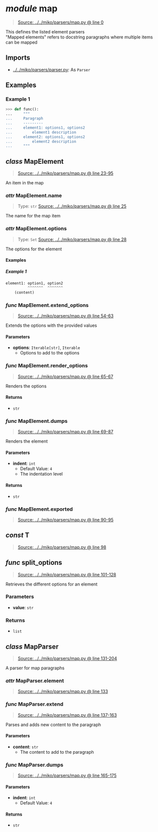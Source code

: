 # *module* **map**

> [Source: ../../miko/parsers/map.py @ line 0](../../miko/parsers/map.py#L0)

This defines the listed element parsers  
"Mapped elements" refers to docstring paragraphs where multiple items can be mapped

## Imports

- [../../miko/parsers/parser.py](../../miko/parsers/parser.py): As `Parser`

## Examples

### Example 1

```python
>>> def func():
...     """
...     Paragraph
...     ---------
...     element1: options1, options2
...         element1 description
...     element2: options1, options2
...         element2 description
...     """
```

## *class* **MapElement**

> [Source: ../../miko/parsers/map.py @ line 23-95](../../miko/parsers/map.py#L23-L95)

An item in the map

### *attr* MapElement.**name**

> Type: `str`
> [Source: ../../miko/parsers/map.py @ line 25](../../miko/parsers/map.py#L25)

The name for the map item

### *attr* MapElement.**options**

> Type: `Set`
> [Source: ../../miko/parsers/map.py @ line 28](../../miko/parsers/map.py#L28)

The options for the element

#### Examples

##### Example 1

```python
element1: option1, option2
          ^^^^^^^  ^^^^^^^
    (content)
```

### *func* MapElement.**extend_options**

> [Source: ../../miko/parsers/map.py @ line 54-63](../../miko/parsers/map.py#L54-L63)

Extends the options with the provided values

#### Parameters

- **options**: `Iterable[str]`, `Iterable`
  - Options to add to the options


### *func* MapElement.**render_options**

> [Source: ../../miko/parsers/map.py @ line 65-67](../../miko/parsers/map.py#L65-L67)

Renders the options

#### Returns

- `str`

### *func* MapElement.**dumps**

> [Source: ../../miko/parsers/map.py @ line 69-87](../../miko/parsers/map.py#L69-L87)

Renders the element

#### Parameters

- **indent**: `int`
  - Default Value: `4`
  - The indentation level


#### Returns

- `str`

### *func* MapElement.**exported**

> [Source: ../../miko/parsers/map.py @ line 90-95](../../miko/parsers/map.py#L90-L95)

## *const* **T**

> [Source: ../../miko/parsers/map.py @ line 98](../../miko/parsers/map.py#L98)

## *func* **split_options**

> [Source: ../../miko/parsers/map.py @ line 101-128](../../miko/parsers/map.py#L101-L128)

Retrieves the different options for an element

### Parameters

- **value**: `str`


### Returns

- `list`

## *class* **MapParser**

> [Source: ../../miko/parsers/map.py @ line 131-204](../../miko/parsers/map.py#L131-L204)

A parser for map paragraphs

### *attr* MapParser.**element**

> [Source: ../../miko/parsers/map.py @ line 133](../../miko/parsers/map.py#L133)

### *func* MapParser.**extend**

> [Source: ../../miko/parsers/map.py @ line 137-163](../../miko/parsers/map.py#L137-L163)

Parses and adds new content to the paragraph

#### Parameters

- **content**: `str`
  - The content to add to the paragraph


### *func* MapParser.**dumps**

> [Source: ../../miko/parsers/map.py @ line 165-175](../../miko/parsers/map.py#L165-L175)

#### Parameters

- **indent**: `int`
  - Default Value: `4`


#### Returns

- `str`
